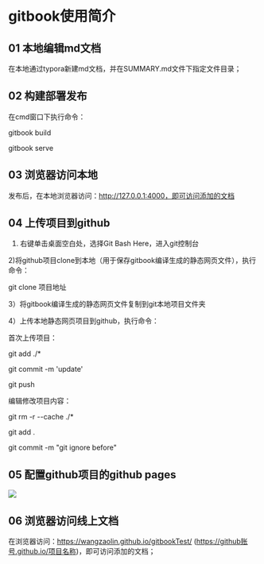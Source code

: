 # gitbook使用简介

## 01 本地编辑md文档

在本地通过typora新建md文档，并在SUMMARY.md文件下指定文件目录；

## 02 构建部署发布

在cmd窗口下执行命令：

gitbook build

gitbook serve

## 03 浏览器访问本地

发布后，在本地浏览器访问：http://127.0.0.1:4000，即可访问添加的文档

## 04 上传项目到github

1) 右键单击桌面空白处，选择Git Bash Here，进入git控制台

2)将github项目clone到本地（用于保存gitbook编译生成的静态网页文件），执行命令：

git clone 项目地址

3）将gitbook编译生成的静态网页文件复制到git本地项目文件夹

4）上传本地静态网页项目到github，执行命令：

首次上传项目：

git add ./*

git commit -m 'update'

git push 

编辑修改项目内容：

git rm -r --cache ./*

git add .

git commit -m "git ignore before"

## 05 配置github项目的github pages

![](http://127.0.0.1:4000/mybook/img/githubPages.png)

## 06 浏览器访问线上文档

在浏览器访问：https://wangzaolin.github.io/gitbookTest/  (https://github账号.github.io/项目名称)，即可访问添加的文档；